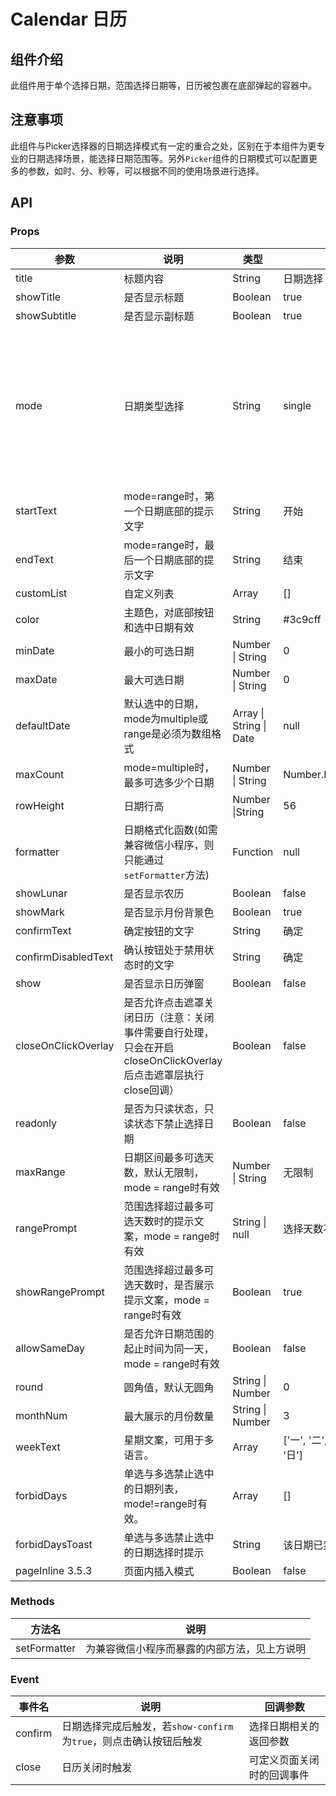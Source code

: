 # Calendar 日历

## 组件介绍

此组件用于单个选择日期，范围选择日期等，日历被包裹在底部弹起的容器中。

## 注意事项

此组件与Picker选择器的日期选择模式有一定的重合之处，区别在于本组件为更专业的日期选择场景，能选择日期范围等。另外`Picker`组件的日期模式可以配置更多的参数，如时、分、秒等，可以根据不同的使用场景进行选择。


## API

### Props

| 参数 | 说明 | 类型 | 默认值 | 可选值 |
|-----|-----|-----|-----|-----|
| title | 标题内容 | String | 日期选择 | - |
| showTitle | 是否显示标题 | Boolean | true | false |
| showSubtitle | 是否显示副标题 | Boolean | true | false |
| mode | 日期类型选择 | String | single | multiple-可以选择多个日期，range-选择日期范围（多个月需配合`monthNum`属性使用） |
| startText | mode=range时，第一个日期底部的提示文字 | String | 开始 | - |
| endText | mode=range时，最后一个日期底部的提示文字 | String | 结束 | - |
| customList | 自定义列表 | Array | [] | [] |
| color | 主题色，对底部按钮和选中日期有效 | String | #3c9cff | - |
| minDate | 最小的可选日期 | Number \| String | 0 | - |
| maxDate | 最大可选日期 | Number \| String | 0 | - |
| defaultDate | 默认选中的日期，mode为multiple或range是必须为数组格式 | Array \| String \| Date | null | - |
| maxCount | mode=multiple时，最多可选多少个日期 | Number \| String | Number.MAX_SAFE_INTEGER | - |
| rowHeight | 日期行高 | Number \|String | 56 | - |
| formatter | 日期格式化函数(如需兼容微信小程序，则只能通过`setFormatter`方法) | Function | null | - |
| showLunar | 是否显示农历 | Boolean | false | true |
| showMark | 是否显示月份背景色 | Boolean | true | false |
| confirmText | 确定按钮的文字 | String | 确定 | - |
| confirmDisabledText | 确认按钮处于禁用状态时的文字 | String | 确定 | - |
| show | 是否显示日历弹窗 | Boolean | false | true |
| closeOnClickOverlay | 是否允许点击遮罩关闭日历（注意：关闭事件需要自行处理，只会在开启closeOnClickOverlay后点击遮罩层执行close回调） | Boolean | false | true |
| readonly | 是否为只读状态，只读状态下禁止选择日期 | Boolean | false | true |
| maxRange | 日期区间最多可选天数，默认无限制，mode = range时有效 | Number \| String | 无限制 | - |
| rangePrompt | 范围选择超过最多可选天数时的提示文案，mode = range时有效 | String \| null | 选择天数不能超过 xx 天 | - |
| showRangePrompt | 范围选择超过最多可选天数时，是否展示提示文案，mode = range时有效 | Boolean | true | false |
| allowSameDay | 是否允许日期范围的起止时间为同一天，mode = range时有效 | Boolean | false | true |
| round | 圆角值，默认无圆角 | String \| Number | 0 | - |
| monthNum | 最大展示的月份数量 | String \| Number | 3 | - |
| weekText | 星期文案，可用于多语言。 | Array | ['一', '二', '三', '四', '五', '六', '日'] | - |
| forbidDays | 单选与多选禁止选中的日期列表，mode!=range时有效。 | Array | [] | - |
| forbidDaysToast | 单选与多选禁止选中的日期选择时提示 | String | 该日期已禁用 | - |
| pageInline <span class="badge tip" style="vertical-align:top;">3.5.3</span> | 页面内插入模式 | Boolean | false | true |

### Methods

| 方法名 | 说明 |
|-----|-----|
| setFormatter | 为兼容微信小程序而暴露的内部方法，见上方说明 |

### Event

| 事件名 | 说明 | 回调参数 |
|-----|-----|-----|
| confirm | 日期选择完成后触发，若`show-confirm`为`true`，则点击确认按钮后触发 | 选择日期相关的返回参数 |
| close | 日历关闭时触发 | 可定义页面关闭时的回调事件 |